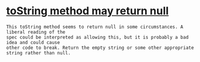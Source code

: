 # [toString method may return null](https://spotbugs.readthedocs.io/en/latest/bugDescriptions.html#NP_TOSTRING_COULD_RETURN_NULL)

    This toString method seems to return null in some circumstances. A liberal reading of the
    spec could be interpreted as allowing this, but it is probably a bad idea and could cause
    other code to break. Return the empty string or some other appropriate string rather than null.
